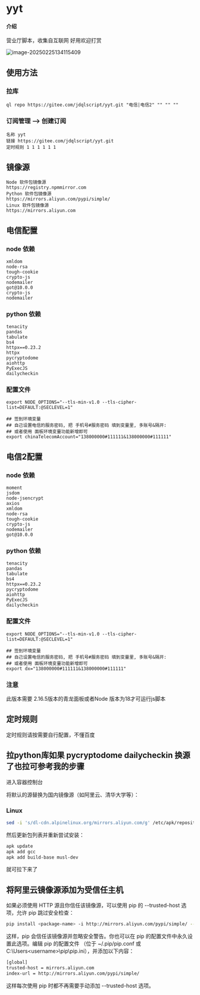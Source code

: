 # yyt

#### 介绍
营业厅脚本，收集自互联网 好用欢迎打赏

![image-20250225134115409](https://img.hnking.cn//blog/202502251341542.png)

## 使用方法

### 拉库


```
ql repo https://gitee.com/jdqlscript/yyt.git "电信|电信2" "" "" ""
```

### 订阅管理 --> 创建订阅 

```
名称 yyt
链接 https://gitee.com/jdqlscript/yyt.git
定时规则 1 1 1 1 1 1
```

## 镜像源
```
Node 软件包镜像源
https://registry.npmmirror.com
Python 软件包镜像源
https://mirrors.aliyun.com/pypi/simple/
Linux 软件包镜像源
https://mirrors.aliyun.com
```


## 电信配置
### node 依赖

```
xmldom
node-rsa	
tough-cookie	
crypto-js	
nodemailer	
got@10.0.0	
crypto-js	
nodemailer
```


### python 依赖

```
tenacity
pandas
tabulate
bs4
httpx==0.23.2	
httpx	
pycryptodome	
aiohttp	
PyExecJS	
dailycheckin
```
### 配置文件

```
export NODE_OPTIONS="--tls-min-v1.0 --tls-cipher-list=DEFAULT:@SECLEVEL=1"

## 签到环境变量
## 自己设置电信的服务密码, 把 手机号#服务密码 填到变量里, 多账号&隔开: 
## 或者使用 面板环境变量功能新增即可
export chinaTelecomAccount="138000000#111111&138000000#111111"

```

## 电信2配置
### node 依赖

```
moment
jsdom
node-jsencrypt
axios
xmldom
node-rsa
tough-cookie
crypto-js
nodemailer
got@10.0.0
```


### python 依赖

```
tenacity
pandas
tabulate
bs4
httpx==0.23.2
pycryptodome
aiohttp
PyExecJS
dailycheckin
```
### 配置文件

```
export NODE_OPTIONS="--tls-min-v1.0 --tls-cipher-list=DEFAULT:@SECLEVEL=1"

## 签到环境变量
## 自己设置电信的服务密码, 把 手机号#服务密码 填到变量里, 多账号&隔开: 
## 或者使用 面板环境变量功能新增即可
export dx="138000000#111111&138000000#111111"

```
### 注意
此版本需要 2.16.5版本的青龙面板或者Node 版本为18才可运行js脚本

## 定时规则
定时规则请按需要自行配置，不懂百度

## 拉python库如果 pycryptodome dailycheckin 换源了也拉可参考我的步骤
进入容器控制台

将默认的源替换为国内镜像源（如阿里云、清华大学等）：
### Linux
```bash
sed -i 's/dl-cdn.alpinelinux.org/mirrors.aliyun.com/g' /etc/apk/repositories
```

然后更新包列表并重新尝试安装：

```bash
apk update
apk add gcc
apk add build-base musl-dev
```

就可拉下来了

## 将阿里云镜像源添加为受信任主机
如果必须使用 HTTP 源且你信任该镜像源，可以使用 pip 的 --trusted-host 选项，允许 pip 跳过安全检查：

```bash
pip install <package-name> -i http://mirrors.aliyun.com/pypi/simple/ --trusted-host mirrors.aliyun.com

```
这样，pip 会信任该镜像源并忽略安全警告。你也可以在 pip 的配置文件中永久设置此选项。编辑 pip 的配置文件
（位于 ~/.pip/pip.conf 或 C:\Users\<username>\pip\pip.ini），并添加以下内容：

```bash
[global]
trusted-host = mirrors.aliyun.com
index-url = http://mirrors.aliyun.com/pypi/simple/

```
这样每次使用 pip 时都不再需要手动添加 --trusted-host 选项。